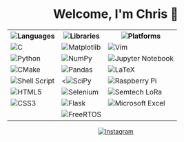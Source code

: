 <h1 align="center" dir="auto"> Welcome, I'm Chris 👋 </h1>

<!-- div align="center" dir="auto">
  <img src="https://github-readme-stats.vercel.app/api?username=cschorn01&show_icons=true" alt="Repository Stats">
</div -->

<div align="center" dir="auto">
  <table>
    <tr>
      <th><img alt="Languages" src="https://img.shields.io/badge/Languages%23ffffff.svg?style=for-the-badge&logo=Languages&logoColor=black"></th>
      <th><img alt="Libraries" src="https://img.shields.io/badge/Libraries%23ffffff.svg?style=for-the-badge&logo=Libraries&logoColor=black"></th>
      <th><img alt="Platforms" src="https://img.shields.io/badge/Platforms%23ffffff.svg?style=for-the-badge&logo=Platforms&logoColor=black"></th>
    </tr>
    <tr>
      <td><img alt="C" src="https://img.shields.io/badge/c-%2300599C.svg?style=for-the-badge&logo=c&logoColor=white"></td>
      <td><img alt="Matplotlib" src="https://img.shields.io/badge/Matplotlib-%23ffffff.svg?style=for-the-badge&logo=Matplotlib&logoColor=black"></td>
      <td><img alt="Vim" src="https://img.shields.io/badge/VIM-%2311AB00.svg?style=for-the-badge&logo=vim&logoColor=white"></td>
    </tr>
    <tr>
      <td><img alt="Python" src="https://img.shields.io/badge/python-3670A0?style=for-the-badge&logo=python&logoColor=ffdd54"></td>
      <td><img alt="NumPy" src="https://img.shields.io/badge/numpy-%23013243.svg?style=for-the-badge&logo=numpy&logoColor=white"></td>
      <td><img alt="Jupyter Notebook" src="https://img.shields.io/badge/jupyter-%23FA0F00.svg?style=for-the-badge&logo=jupyter&logoColor=white"></td>
    </tr>
    <tr>
      <td><img alt="CMake" src="https://img.shields.io/badge/CMake-%23008FBA.svg?style=for-the-badge&logo=cmake&logoColor=white"></td>
      <td><img alt="Pandas" src="https://img.shields.io/badge/pandas-%23150458.svg?style=for-the-badge&logo=pandas&logoColor=white"></td>
      <td><img alt="LaTeX" src="https://img.shields.io/badge/latex-%23008080.svg?style=for-the-badge&logo=latex&logoColor=white"></td>
    </tr>
    <tr>
      <td><img alt="Shell Script" src="https://img.shields.io/badge/shell_script-%23121011.svg?style=for-the-badge&logo=gnu-bash&logoColor=white"></td>
      <td><<img alt="SciPy" src="https://img.shields.io/badge/SciPy-%230C55A5.svg?style=for-the-badge&logo=scipy&logoColor=%white"></td>
      <td><img alt="Raspberry Pi" src="https://img.shields.io/badge/-RaspberryPi-C51A4A?style=for-the-badge&logo=Raspberry-Pi"></td>
    </tr>
    <tr>
      <td><img alt="HTML5" src="https://img.shields.io/badge/html5-%23E34F26.svg?style=for-the-badge&logo=html5&logoColor=white"></td>
      <td><img alt="Selenium" src="https://img.shields.io/badge/-selenium-%43B02A?style=for-the-badge&logo=selenium&logoColor=white"></td>
      <td><img alt="Semtech LoRa" src="https://img.shields.io/badge/LoRa-1CAEED?style=for-the-badge"></td>
    </tr>
    <tr>
      <td><img alt="CSS3" src="https://img.shields.io/badge/css3-%231572B6.svg?style=for-the-badge&logo=css3&logoColor=white"></td>
      <td><img alt="Flask" src="https://img.shields.io/badge/flask-%23000.svg?style=for-the-badge&logo=flask&logoColor=white"></td>
      <td><img alt="Microsoft Excel" src="https://img.shields.io/badge/Microsoft_Excel-217346?style=for-the-badge&logo=microsoft-excel&logoColor=white">
</td>
    </tr>
      <td></td>
      <td><img alt="FreeRTOS" src="https://img.shields.io/badge/FreeRTOS-5CBA5B?style=for-the-badge"></td>
      <td></td>
    </tr>
  </table>
<div>


<div align="center" dir="auto">
  <a href="https://www.instagram.com/chris_schorn/">
    <img alt="Instagram" src="https://img.shields.io/badge/Instagram-%23E4405F.svg?style=for-the-badge&logo=Instagram&logoColor=white">
  </a>
</div>

<!-- div align="center" dir="auto"> <https://github.com/DenverCoder1/github-readme-streak-stats>
  <a href="https://git.io/streak-stats">
    <img alt="GitHub Streak" src="https://streak-stats.demolab.com/?user=cschorn01&theme=dark">
</div -->

<!-- div align="center" dir="auto">
  <img src="https://github-readme-stats.vercel.app/api/top-langs/?username=cschorn01&theme=blue-green" alt="Your Repository's Stats">
</div -->

<!--
**cschorn01/cschorn01** is a ✨ _special_ ✨ repository because its `README.md` (this file) appears on your GitHub profile.

[![Top Langs](https://github-readme-stats.vercel.app/api/top-langs/?username=cschorn01&layout=compact&theme=dark)](https://github.com/cschorn01)

![Hits](https://hitcounter.pythonanywhere.com/count/tag.svg?url=cschorn01)

![Profile View Counter](https://komarev.com/ghpvc/?username=cschorn01)

Here are some ideas to get you started:

- 🔭 I’m currently working on ...
- 🌱 I’m currently learning ...
- 👯 I’m looking to collaborate on ...
- 🤔 I’m looking for help with ...
- 💬 Ask me about ...
- 📫 How to reach me: ...
- 😄 Pronouns: ...
- ⚡ Fun fact: ...
-->
